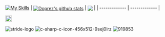 
[![My Skills](https://skillicons.dev/icons?i=cs,aws,blender,docker)](https://skillicons.dev)
| <a href="https://github.com/anuraghazra/github-readme-stats"><img align="center" src="https://github-readme-stats.vercel.app/api?username=Doprez&show_icons=true&include_all_commits=true&theme=onedark&hide_border=true" alt="Doprez's github stats" /></a> | <img align="center" src="https://github-readme-stats.vercel.app/api/top-langs/?username=Doprez&layout=compact&theme=onedark&hide_border=true" /></a> |
| ------------- | ------------- |

<code><img height="20" alt="C#" src="https://github.com/Doprez/Doprez/assets/73259914/82ed9f70-6bc8-4f46-8f31-0a6094210840"></code>

![stride-logo](https://github.com/Doprez/Doprez/assets/73259914/d549613c-570a-480f-8b67-2d25f9a85a98)
![c-sharp-c-icon-456x512-9sej0lrz](https://github.com/Doprez/Doprez/assets/73259914/7ad0f539-978f-4c66-bec6-48d62b52b3a7)
![919853](https://github.com/Doprez/Doprez/assets/73259914/971fc217-f456-45e8-b829-81404c2a0391)
